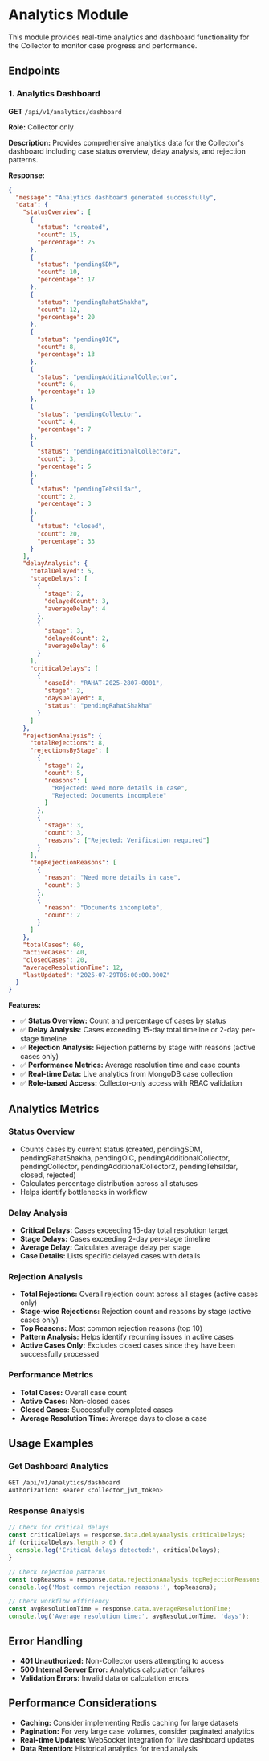# Analytics Module

This module provides real-time analytics and dashboard functionality for the Collector to monitor case progress and performance.

## Endpoints

### 1. Analytics Dashboard

**GET** `/api/v1/analytics/dashboard`

**Role:** Collector only

**Description:** Provides comprehensive analytics data for the Collector's dashboard including case status overview, delay analysis, and rejection patterns.

**Response:**

```json
{
  "message": "Analytics dashboard generated successfully",
  "data": {
    "statusOverview": [
      {
        "status": "created",
        "count": 15,
        "percentage": 25
      },
      {
        "status": "pendingSDM",
        "count": 10,
        "percentage": 17
      },
      {
        "status": "pendingRahatShakha",
        "count": 12,
        "percentage": 20
      },
      {
        "status": "pendingOIC",
        "count": 8,
        "percentage": 13
      },
      {
        "status": "pendingAdditionalCollector",
        "count": 6,
        "percentage": 10
      },
      {
        "status": "pendingCollector",
        "count": 4,
        "percentage": 7
      },
      {
        "status": "pendingAdditionalCollector2",
        "count": 3,
        "percentage": 5
      },
      {
        "status": "pendingTehsildar",
        "count": 2,
        "percentage": 3
      },
      {
        "status": "closed",
        "count": 20,
        "percentage": 33
      }
    ],
    "delayAnalysis": {
      "totalDelayed": 5,
      "stageDelays": [
        {
          "stage": 2,
          "delayedCount": 3,
          "averageDelay": 4
        },
        {
          "stage": 3,
          "delayedCount": 2,
          "averageDelay": 6
        }
      ],
      "criticalDelays": [
        {
          "caseId": "RAHAT-2025-2807-0001",
          "stage": 2,
          "daysDelayed": 8,
          "status": "pendingRahatShakha"
        }
      ]
    },
    "rejectionAnalysis": {
      "totalRejections": 8,
      "rejectionsByStage": [
        {
          "stage": 2,
          "count": 5,
          "reasons": [
            "Rejected: Need more details in case",
            "Rejected: Documents incomplete"
          ]
        },
        {
          "stage": 3,
          "count": 3,
          "reasons": ["Rejected: Verification required"]
        }
      ],
      "topRejectionReasons": [
        {
          "reason": "Need more details in case",
          "count": 3
        },
        {
          "reason": "Documents incomplete",
          "count": 2
        }
      ]
    },
    "totalCases": 60,
    "activeCases": 40,
    "closedCases": 20,
    "averageResolutionTime": 12,
    "lastUpdated": "2025-07-29T06:00:00.000Z"
  }
}
```

**Features:**

- ✅ **Status Overview:** Count and percentage of cases by status
- ✅ **Delay Analysis:** Cases exceeding 15-day total timeline or 2-day per-stage timeline
- ✅ **Rejection Analysis:** Rejection patterns by stage with reasons (active cases only)
- ✅ **Performance Metrics:** Average resolution time and case counts
- ✅ **Real-time Data:** Live analytics from MongoDB case collection
- ✅ **Role-based Access:** Collector-only access with RBAC validation

## Analytics Metrics

### Status Overview

- Counts cases by current status (created, pendingSDM, pendingRahatShakha, pendingOIC, pendingAdditionalCollector, pendingCollector, pendingAdditionalCollector2, pendingTehsildar, closed, rejected)
- Calculates percentage distribution across all statuses
- Helps identify bottlenecks in workflow

### Delay Analysis

- **Critical Delays:** Cases exceeding 15-day total resolution target
- **Stage Delays:** Cases exceeding 2-day per-stage timeline
- **Average Delay:** Calculates average delay per stage
- **Case Details:** Lists specific delayed cases with details

### Rejection Analysis

- **Total Rejections:** Overall rejection count across all stages (active cases only)
- **Stage-wise Rejections:** Rejection count and reasons by stage (active cases only)
- **Top Reasons:** Most common rejection reasons (top 10)
- **Pattern Analysis:** Helps identify recurring issues in active cases
- **Active Cases Only:** Excludes closed cases since they have been successfully processed

### Performance Metrics

- **Total Cases:** Overall case count
- **Active Cases:** Non-closed cases
- **Closed Cases:** Successfully completed cases
- **Average Resolution Time:** Average days to close a case

## Usage Examples

### Get Dashboard Analytics

```bash
GET /api/v1/analytics/dashboard
Authorization: Bearer <collector_jwt_token>
```

### Response Analysis

```javascript
// Check for critical delays
const criticalDelays = response.data.delayAnalysis.criticalDelays;
if (criticalDelays.length > 0) {
  console.log('Critical delays detected:', criticalDelays);
}

// Check rejection patterns
const topReasons = response.data.rejectionAnalysis.topRejectionReasons;
console.log('Most common rejection reasons:', topReasons);

// Check workflow efficiency
const avgResolutionTime = response.data.averageResolutionTime;
console.log('Average resolution time:', avgResolutionTime, 'days');
```

## Error Handling

- **401 Unauthorized:** Non-Collector users attempting to access
- **500 Internal Server Error:** Analytics calculation failures
- **Validation Errors:** Invalid data or calculation errors

## Performance Considerations

- **Caching:** Consider implementing Redis caching for large datasets
- **Pagination:** For very large case volumes, consider paginated analytics
- **Real-time Updates:** WebSocket integration for live dashboard updates
- **Data Retention:** Historical analytics for trend analysis
